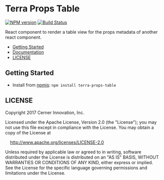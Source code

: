 # Terra Props Table


[![NPM version](http://img.shields.io/npm/v/terra-props-table.svg)](https://www.npmjs.org/package/terra-props-table)
[![Build Status](https://travis-ci.org/cerner/terra-core.svg?branch=master)](https://travis-ci.org/cerner/terra-core)

React component to render a table view for the props metadata of another react component.

- [Getting Started](#getting-started)
- [Documentation](https://github.com/cerner/terra-core/tree/master/packages/terra-props-table/docs)
- [LICENSE](#license)

## Getting Started

- Install from [npmjs](https://www.npmjs.com): `npm install terra-props-table`

## LICENSE

Copyright 2017 Cerner Innovation, Inc.

Licensed under the Apache License, Version 2.0 (the "License"); you may not use this file except in compliance with the License. You may obtain a copy of the License at

&nbsp;&nbsp;&nbsp;&nbsp;http://www.apache.org/licenses/LICENSE-2.0

Unless required by applicable law or agreed to in writing, software distributed under the License is distributed on an "AS IS" BASIS, WITHOUT WARRANTIES OR CONDITIONS OF ANY KIND, either express or implied. See the License for the specific language governing permissions and limitations under the License.
